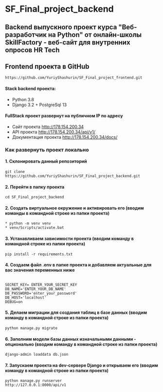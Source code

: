 # SF_Final_project_backend
## Backend выпускного проект курса "Веб-разработчик на Python" от онлайн-школы SkillFactory - веб-сайт для внутренних опросов HR Tech

## Frontend проекта в GitHub
```
https://github.com/YuriyShashurin/SF_Final_project_frontend.git
```

#### Stack backend проекта:

* Python 3.8
* Django 3.2 + PostgreSql 13

#### FullStack проект развернут на публичном IP по адресу 

* Сайт проекта http://178.154.200.34
* API проекта http://178.154.200.34/api/v1/
* Документация проекта http://178.154.200.34/docs/

### Как развернуть проект локально

#### 1. Cклонировать данный репозиторий

```
git clone https://github.com/YuriyShashurin/SF_Final_project_backend.git
```

#### 2. Перейти в папку проекта

```
cd SF_Final_project_backend
```

#### 2. Создать виртуальное окружение и активировать его (вводим команды в командной строке из папки проекта)

```
* python -m venv venv
* venv/Scripts/activate.bat
```

#### 3. Устанавливаем зависимости проекта (вводим команду в командной строке из папки проекта)

```
pip install -r requirements.txt
```
#### 4. Создаем файл .env в папке проекта и добавляем актуальные для вас значения переменных ниже

```

SECRET_KEY= ENTER_YOUR_SECRET_KEY
DB_NAME='ENTER_YOUR_DB_NAME'
DB_PASSWORD='enter_your_password'
DB_HOST='localhost'
DEBUG=on
```

#### 5. Делаем миграции для создания таблиц в базе данных (вводим команду в командной строке из папки проекта)

```
python manage.py migrate
```

#### 6. Заполним модели базы данных изначальными данными - опционально (вводим команду в командной строке из папки проекта)

```
django-admin loaddata db.json
```

#### 7. Запускаем проекта на dev-сервере Django и открываем его  (вводим команду в командной строке из папки проекта)

```
python manage.py runserver
http://127.0.0.1:8000/api/v1
```
